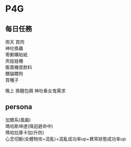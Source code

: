 # P4G

## 每日任務

雨天 買肉  
神社換蟲  
寄郵購貼紙  
夾娃娃機  
販賣機買飲料  
餵貓餵狗  
買種子  

晚上 換麵包屑 神社看女鬼需求

## persona

加爾系(風屬)  
瑪哈斯坤達(降迴避命中)  
瑪哈拉庫卡加(升防)  
心念切斷(全體物攻+混亂)+混亂成功率up+異常狀態成功率up  
